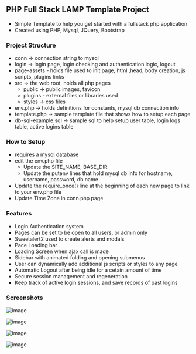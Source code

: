 ## PHP Full Stack LAMP Template Project

* Simple Template to help you get started with a fullstack php application
* Created using PHP, Mysql, JQuery, Bootstrap

### Project Structure
* conn -> connection string to mysql
* login -> login page, login checking and authentication logic, logout
* page-assets - holds file used to init page, html ,head, body creation, js scripts, plugins links
* src -> the web root, holds all php pages
  * public -> public images, favicon
  * plugins - external files or libraries used
  * styles -> css files
* env.php -> holds definitions for constants, mysql db connection info
* template.php -> sample template file that shows how to setup each page
* db-sql-example.sql -> sample sql to help setup user table, login logs table, active logins table

### How to Setup
* requires a mysql database
* edit the env.php file
  * Update the SITE_NAME, BASE_DIR
  * Update the putenv lines that hold mysql db info for hostname, username, password, db name
* Update the require_once() line at the beginning of each new page to link to your env.php file
* Update Time Zone in conn.php page

### Features
* Login Authentication system
* Pages can be set to be open to all users, or admin only
* Sweetalert2 used to create alerts and modals
* Pace Loading bar
* Loading Screen when ajax call is made
* Sidebar with animated folding and opening submenus
* User can dynamically add additional js scripts or styles to any page
* Automatic Logout after being idle for a cetain amount of time
* Secure session management and regeneration
* Keep track of active login sessions, and save records of past logins

### Screenshots

![image](https://github.com/user-attachments/assets/5aa5f0da-cfac-4cd3-84c0-bbc2b1f688a3)

![image](https://github.com/user-attachments/assets/acd53740-368e-4395-8d46-c20d0043921a)

![image](https://github.com/user-attachments/assets/491f7e2a-f20a-468a-9292-c74e77304414)

![image](https://github.com/user-attachments/assets/4ef4903f-415d-4e45-b032-b887d93114e4)
